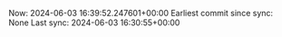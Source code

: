 Now: 2024-06-03 16:39:52.247601+00:00 Earliest commit since sync: None Last sync: 2024-06-03 16:30:55+00:00
